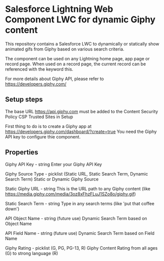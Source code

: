 # Salesforce Lightning Web Component LWC for dynamic Giphy content
This repository contains a Salesforce LWC to dynamically or statically show animated gifs from Giphy based on various search criteria.

The component can be used on any Lightning home page, app page or record page.
When used on a record page, the current record can be referenced with the keyword this.

For more details about Giphy API, please refer to https://developers.giphy.com/

## Setup steps
The base URL https://api.giphy.com must be added to the Content Security Policy CSP Trusted Sites in Setup

First thing to do is to create a Giphy app at https://developers.giphy.com/dashboard/?create=true
You need the Giphy API key to configure thie component.

## Properties
Giphy API Key - string
Enter your Giphy API Key

Giphy Source Type - picklist (Static URL, Static Search Term, Dynamic Search Term)
Static or Dynamic Giphy Source

Static Giphy URL - string
This is the URL path to any Giphy content (like https://media.giphy.com/media/3oz8xFhzFLuJ1SZo8o/giphy.gif)

Static Search Term - string
Type in any search terms (like 'put that coffee down')

API Object Name - string (future use)
Dynamic Search Term based on Object Name

API Field Name - string (future use)
Dynamic Search Term based on Field Name

Giphy Rating - picklist (G, PG, PG-13, R)
Giphy Content Rating from all ages (G) to strong language (R)
